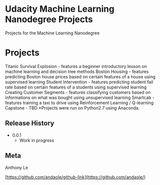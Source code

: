 # Udacity Machine Learning Nanodegree Projects
Projects for the Machine Learning Nanodegree

# Projects
Titanic Survival Explosion - features a beginner introductory lesson on machine learning and decision tree methods
Boston Housing - features predicting Boston house prices based on certain features of a house using supervised learning
Student Intervention - features predicting student fail rate based on certain features of a students using supervised learning
Creating Customer Segments - features classifying customers based on informations on what was bought using unsupervised learning
Smartcab - features training a taxi to drive using Reinforcement Learning / Q-learning
Capstone - TBD
  *Projects were run on Python2.7 using Anaconda.


## Release History


* 0.0.1
    * Work in progress

## Meta

Anthony Le

[https://github.com/andaole/github-link](https://github.com/andaole/)
